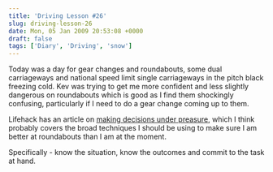 ```yaml
---
title: 'Driving Lesson #26'
slug: driving-lesson-26
date: Mon, 05 Jan 2009 20:53:08 +0000
draft: false
tags: ['Diary', 'Driving', 'snow']
---
```


Today was a day for gear changes and roundabouts, some dual carriageways and national speed limit single carriageways in the pitch black freezing cold. Kev was trying to get me more confident and less slightly dangerous on roundabouts which is good as I find them shockingly confusing, particularly if I need to do a gear change coming up to them.

Lifehack has an article on [making decisions under preasure](http://www.lifehack.org/articles/management/how-to-make-decisions-under-pressure.html), which I think probably covers the broad techniques I should be using to make sure I am better at roundabouts than I am at the moment.

Specifically - know the situation, know the outcomes and commit to the task at hand.